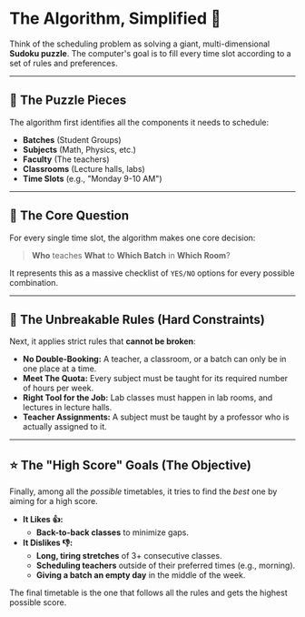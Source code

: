 # The Algorithm, Simplified 🧠

Think of the scheduling problem as solving a giant, multi-dimensional **Sudoku puzzle**. The computer's goal is to fill every time slot according to a set of rules and preferences.

---

## 🧩 The Puzzle Pieces

The algorithm first identifies all the components it needs to schedule:
* **Batches** (Student Groups)
* **Subjects** (Math, Physics, etc.)
* **Faculty** (The teachers)
* **Classrooms** (Lecture halls, labs)
* **Time Slots** (e.g., "Monday 9-10 AM")

---

## 🤔 The Core Question

For every single time slot, the algorithm makes one core decision:
> **Who** teaches **What** to **Which Batch** in **Which Room**?

It represents this as a massive checklist of `YES/NO` options for every possible combination.

---

## 📜 The Unbreakable Rules (Hard Constraints)

Next, it applies strict rules that **cannot be broken**:
* **No Double-Booking:** A teacher, a classroom, or a batch can only be in one place at a time.
* **Meet The Quota:** Every subject must be taught for its required number of hours per week.
* **Right Tool for the Job:** Lab classes must happen in lab rooms, and lectures in lecture halls.
* **Teacher Assignments:** A subject must be taught by a professor who is actually assigned to it.

---

## ⭐ The "High Score" Goals (The Objective)

Finally, among all the *possible* timetables, it tries to find the *best* one by aiming for a high score.

* **It Likes 👍:**
    * **Back-to-back classes** to minimize gaps.
* **It Dislikes 👎:**
    * **Long, tiring stretches** of 3+ consecutive classes.
    * **Scheduling teachers** outside of their preferred times (e.g., morning).
    * **Giving a batch an empty day** in the middle of the week.

The final timetable is the one that follows all the rules and gets the highest possible score.